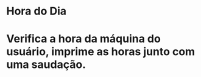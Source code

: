 # Hora do Dia
<h1> Verifica a hora da máquina do usuário,
imprime as horas junto com uma saudação.</h1>
